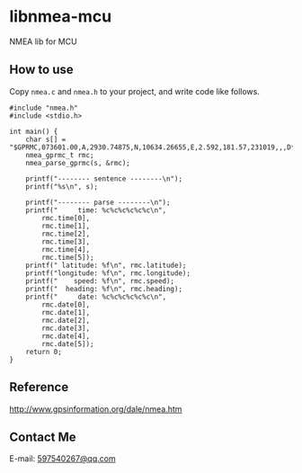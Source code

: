 # libnmea-mcu
NMEA lib for MCU

## How to use
Copy ```nmea.c``` and ```nmea.h``` to your project, and write code like follows.
```
#include "nmea.h"
#include <stdio.h>

int main() {
    char s[] = "$GPRMC,073601.00,A,2930.74875,N,10634.26655,E,2.592,181.57,231019,,,D*65\r\n";
    nmea_gprmc_t rmc;
    nmea_parse_gprmc(s, &rmc);

    printf("-------- sentence --------\n");
    printf("%s\n", s);

    printf("-------- parse --------\n");
    printf("     time: %c%c%c%c%c%c\n",
        rmc.time[0],
        rmc.time[1],
        rmc.time[2],
        rmc.time[3],
        rmc.time[4],
        rmc.time[5]);
    printf(" latitude: %f\n", rmc.latitude);
    printf("longitude: %f\n", rmc.longitude);
    printf("    speed: %f\n", rmc.speed);
    printf("  heading: %f\n", rmc.heading);
    printf("     date: %c%c%c%c%c%c\n",
        rmc.date[0],
        rmc.date[1],
        rmc.date[2],
        rmc.date[3],
        rmc.date[4],
        rmc.date[5]);
    return 0;
}
```

## Reference
http://www.gpsinformation.org/dale/nmea.htm

## Contact Me
E-mail: 597540267@qq.com